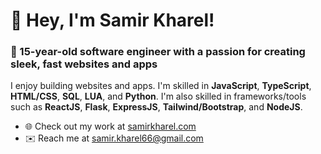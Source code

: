 # 👋 Hey, I'm Samir Kharel!

### 🚀 15-year-old software engineer with a passion for creating sleek, fast websites and apps

I enjoy building websites and apps. I'm skilled in **JavaScript**, **TypeScript**, **HTML/CSS**, **SQL**, **LUA**, and **Python**. I'm also skilled in frameworks/tools such as **ReactJS**, **Flask**, **ExpressJS**, **Tailwind/Bootstrap**, and **NodeJS**.

- 🌐 Check out my work at [samirkharel.com](https://www.samirkharel.com)  
- ✉️ Reach me at [samir.kharel66@gmail.com](mailto:samir.kharel66@gmail.com)  
